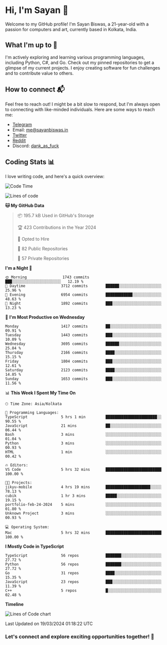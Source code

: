 # Hi, I'm Sayan 👋

Welcome to my GitHub profile! I'm Sayan Biswas, a 21-year-old with a passion for computers and art, currently based in Kolkata, India.

## What I'm up to 🚀

I'm actively exploring and learning various programming languages, including Python, C#, and Go. Check out my pinned repositories to get a glimpse of my current projects. I enjoy creating software for fun challenges and to contribute value to others.

## How to connect 📬

Feel free to reach out! I might be a bit slow to respond, but I'm always open to connecting with like-minded individuals. Here are some ways to reach me:

- [Telegram](https://t.me/dank_as_fuck)
- Email: [me@sayanbiswas.in](mailto:me@sayanbiswas.in)
- [Twitter](https://twitter.com/TheDankDel)
- [Reddit](https://www.reddit.com/user/dank_as_fuck_/)
- Discord: [dank_as_fuck](https://discordapp.com/users/506536929152466945)

## Coding Stats 📊

I love writing code, and here's a quick overview:

<!--START_SECTION:waka-->
![Code Time](http://img.shields.io/badge/Code%20Time-1%2C571%20hrs%2042%20mins-blue)

![Lines of code](https://img.shields.io/badge/From%20Hello%20World%20I%27ve%20Written-7.9%20million%20lines%20of%20code-blue)

**🐱 My GitHub Data** 

> 📦 195.7 kB Used in GitHub's Storage 
 > 
> 🏆 423 Contributions in the Year 2024
 > 
> 💼 Opted to Hire
 > 
> 📜 82 Public Repositories 
 > 
> 🔑 57 Private Repositories 
 > 
**I'm a Night 🦉** 

```text
🌞 Morning                1743 commits        ███░░░░░░░░░░░░░░░░░░░░░░   12.19 % 
🌆 Daytime                3712 commits        ██████░░░░░░░░░░░░░░░░░░░   25.96 % 
🌃 Evening                6954 commits        ████████████░░░░░░░░░░░░░   48.63 % 
🌙 Night                  1892 commits        ███░░░░░░░░░░░░░░░░░░░░░░   13.23 % 
```
📅 **I'm Most Productive on Wednesday** 

```text
Monday                   1417 commits        ██░░░░░░░░░░░░░░░░░░░░░░░   09.91 % 
Tuesday                  1443 commits        ███░░░░░░░░░░░░░░░░░░░░░░   10.09 % 
Wednesday                3695 commits        ██████░░░░░░░░░░░░░░░░░░░   25.84 % 
Thursday                 2166 commits        ████░░░░░░░░░░░░░░░░░░░░░   15.15 % 
Friday                   1804 commits        ███░░░░░░░░░░░░░░░░░░░░░░   12.61 % 
Saturday                 2123 commits        ████░░░░░░░░░░░░░░░░░░░░░   14.85 % 
Sunday                   1653 commits        ███░░░░░░░░░░░░░░░░░░░░░░   11.56 % 
```


📊 **This Week I Spent My Time On** 

```text
🕑︎ Time Zone: Asia/Kolkata

💬 Programming Languages: 
TypeScript               5 hrs 1 min         ███████████████████████░░   90.55 % 
JavaScript               21 mins             ██░░░░░░░░░░░░░░░░░░░░░░░   06.44 % 
Bash                     3 mins              ░░░░░░░░░░░░░░░░░░░░░░░░░   01.04 % 
Python                   3 mins              ░░░░░░░░░░░░░░░░░░░░░░░░░   00.93 % 
HTML                     1 min               ░░░░░░░░░░░░░░░░░░░░░░░░░   00.42 % 

🔥 Editors: 
VS Code                  5 hrs 32 mins       █████████████████████████   100.00 % 

🐱‍💻 Projects: 
jikyu-mobile             4 hrs 19 mins       ████████████████████░░░░░   78.13 % 
cubik                    1 hr 3 mins         █████░░░░░░░░░░░░░░░░░░░░   19.15 % 
portfolio-feb-24-2024    5 mins              ░░░░░░░░░░░░░░░░░░░░░░░░░   01.80 % 
Unknown Project          3 mins              ░░░░░░░░░░░░░░░░░░░░░░░░░   00.93 % 

💻 Operating System: 
Mac                      5 hrs 32 mins       █████████████████████████   100.00 % 
```

**I Mostly Code in TypeScript** 

```text
TypeScript               56 repos            ███████░░░░░░░░░░░░░░░░░░   27.72 % 
Python                   56 repos            ███████░░░░░░░░░░░░░░░░░░   27.72 % 
Go                       31 repos            ████░░░░░░░░░░░░░░░░░░░░░   15.35 % 
JavaScript               23 repos            ███░░░░░░░░░░░░░░░░░░░░░░   11.39 % 
C++                      5 repos             █░░░░░░░░░░░░░░░░░░░░░░░░   02.48 % 
```



**Timeline**

![Lines of Code chart](https://raw.githubusercontent.com/Dank-del/Dank-del/main/assets/bar_graph.png)


 Last Updated on 19/03/2024 01:18:22 UTC
<!--END_SECTION:waka-->

### Let's connect and explore exciting opportunities together! 🚀
